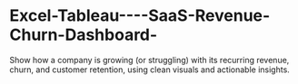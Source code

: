 # Excel-Tableau----SaaS-Revenue-Churn-Dashboard-
 Show how a company is growing (or struggling) with its recurring revenue, churn, and customer retention, using clean visuals and actionable insights.
